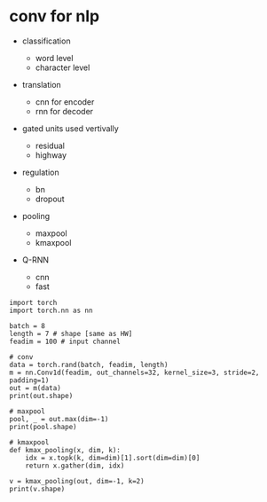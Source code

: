 # conv for nlp

- classification
    - word level
    - character level

- translation
    - cnn for encoder
    - rnn for decoder

- gated units used vertivally
    - residual
    - highway

- regulation
    - bn
    - dropout

- pooling
    - maxpool
    - kmaxpool

- Q-RNN
    - cnn
    - fast

```
import torch
import torch.nn as nn

batch = 8
length = 7 # shape [same as HW]
feadim = 100 # input channel 

# conv
data = torch.rand(batch, feadim, length)
m = nn.Conv1d(feadim, out_channels=32, kernel_size=3, stride=2, padding=1)
out = m(data)
print(out.shape)

# maxpool
pool, _ = out.max(dim=-1)
print(pool.shape)

# kmaxpool
def kmax_pooling(x, dim, k):
    idx = x.topk(k, dim=dim)[1].sort(dim=dim)[0]
    return x.gather(dim, idx)

v = kmax_pooling(out, dim=-1, k=2)
print(v.shape)

```